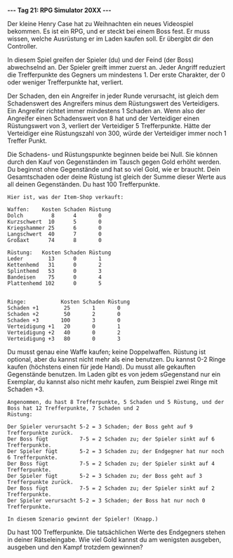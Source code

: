 **--- Tag 21: RPG Simulator 20XX ---**

Der kleine Henry Case hat zu Weihnachten ein neues Videospiel bekommen. Es ist ein RPG, und er steckt bei einem Boss
fest. Er muss wissen, welche
Ausrüstung er im Laden kaufen soll. Er übergibt dir den Controller.

In diesem Spiel greifen der Spieler (du) und der Feind (der Boss) abwechselnd an. Der Spieler greift immer zuerst an.
Jeder Angriff
reduziert die Trefferpunkte des Gegners um mindestens 1. Der erste Charakter, der 0 oder weniger Trefferpunkte hat,
verliert.

Der Schaden, den ein Angreifer in jeder Runde verursacht, ist gleich dem Schadenswert des Angreifers minus dem
Rüstungswert des Verteidigers. Ein
Angreifer richtet immer mindestens 1 Schaden an. Wenn also der Angreifer einen Schadenswert von 8 hat und der
Verteidiger einen Rüstungswert
von 3, verliert der Verteidiger 5 Trefferpunkte. Hätte der Verteidiger eine Rüstungszahl von 300, würde der Verteidiger
immer noch 1 Treffer
Punkt.

Die Schadens- und Rüstungspunkte beginnen beide bei Null. Sie können durch den Kauf von Gegenständen im Tausch gegen
Gold erhöht werden. Du
beginnst ohne Gegenstände und hat so viel Gold, wie er braucht. Dein Gesamtschaden oder deine Rüstung ist gleich der
Summe dieser Werte
aus all deinen Gegenständen. Du hast 100 Trefferpunkte.

```
Hier ist, was der Item-Shop verkauft:

Waffen:    Kosten Schaden Rüstung
Dolch         8      4       0
Kurzschwert  10      5       0
Kriegshammer 25      6       0
Langschwert  40      7       0
Großaxt      74      8       0

Rüstung:   Kosten Schaden Rüstung
Leder        13      0       1
Kettenhemd   31      0       2
Splinthemd   53      0       3
Bandeisen    75      0       4
Plattenhemd 102      0       5


Ringe:           Kosten Schaden Rüstung
Schaden +1        25       1       0
Schaden +2        50       2       0
Schaden +3       100       3       0
Verteidigung +1   20       0       1
Verteidigung +2   40       0       2
Verteidigung +3   80       0       3
```

Du musst genau eine Waffe kaufen; keine Doppelwaffen. Rüstung ist optional, aber du kannst nicht mehr als eine benutzen.
Du kannst 0-2 Ringe kaufen (höchstens einen für jede Hand). Du musst alle gekauften Gegenstände benutzen. Im Laden gibt
es von jedem sGegenstand nur ein Exemplar, du kannst also nicht mehr kaufen, zum Beispiel zwei Ringe mit Schaden +3.

```
Angenommen, du hast 8 Trefferpunkte, 5 Schaden und 5 Rüstung, und der Boss hat 12 Trefferpunkte, 7 Schaden und 2
Rüstung:

Der Spieler verursacht 5-2 = 3 Schaden; der Boss geht auf 9 Trefferpunkte zurück.
Der Boss fügt          7-5 = 2 Schaden zu; der Spieler sinkt auf 6 Trefferpunkte.
Der Spieler fügt       5-2 = 3 Schaden zu; der Endgegner hat nur noch 6 Trefferpunkte.
Der Boss fügt          7-5 = 2 Schaden zu; der Spieler sinkt auf 4 Trefferpunkte.
Der Spieler fügt       5-2 = 3 Schaden zu; der Boss geht auf 3 Trefferpunkte zurück.
Der Boss fügt          7-5 = 2 Schaden zu; der Spieler sinkt auf 2 Trefferpunkte.
Der Spieler verursacht 5-2 = 3 Schaden; der Boss hat nur noch 0 Trefferpunkte.

In diesem Szenario gewinnt der Spieler! (Knapp.)
```

Du hast 100 Trefferpunkte. Die tatsächlichen Werte des Endgegners stehen in deiner Rätseleingabe. Wie viel Gold kannst
du am wenigsten ausgeben, ausgeben und den Kampf trotzdem gewinnen?
